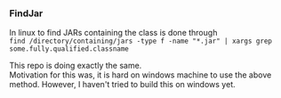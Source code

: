 ### FindJar

In linux to find JARs containing the class is done through  
`find /directory/containing/jars -type f -name "*.jar" | xargs grep some.fully.qualified.classname`
  
This repo is doing exactly the same.  
Motivation for this was, it is hard on windows machine to use the above method. However, I haven't tried to build this on windows yet.
